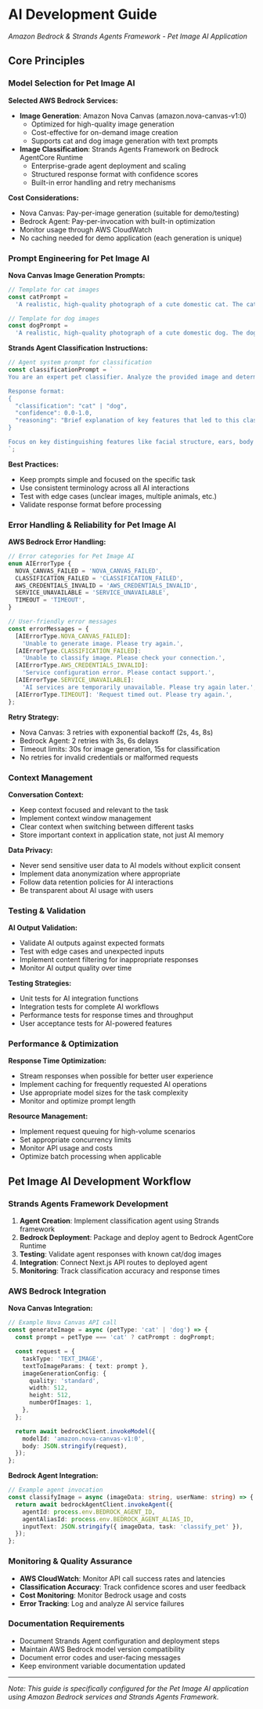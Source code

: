 # AI Development Guide

_Amazon Bedrock & Strands Agents Framework - Pet Image AI Application_

## Core Principles

### Model Selection for Pet Image AI

**Selected AWS Bedrock Services:**

- **Image Generation**: Amazon Nova Canvas (amazon.nova-canvas-v1:0)
  - Optimized for high-quality image generation
  - Cost-effective for on-demand image creation
  - Supports cat and dog image generation with text prompts
- **Image Classification**: Strands Agents Framework on Bedrock AgentCore Runtime
  - Enterprise-grade agent deployment and scaling
  - Structured response format with confidence scores
  - Built-in error handling and retry mechanisms

**Cost Considerations:**

- Nova Canvas: Pay-per-image generation (suitable for demo/testing)
- Bedrock Agent: Pay-per-invocation with built-in optimization
- Monitor usage through AWS CloudWatch
- No caching needed for demo application (each generation is unique)

### Prompt Engineering for Pet Image AI

**Nova Canvas Image Generation Prompts:**

```typescript
// Template for cat images
const catPrompt =
  'A realistic, high-quality photograph of a cute domestic cat. The cat should be clearly visible, well-lit, and the main subject of the image. Professional photography style.';

// Template for dog images
const dogPrompt =
  'A realistic, high-quality photograph of a cute domestic dog. The dog should be clearly visible, well-lit, and the main subject of the image. Professional photography style.';
```

**Strands Agent Classification Instructions:**

```typescript
// Agent system prompt for classification
const classificationPrompt = `
You are an expert pet classifier. Analyze the provided image and determine if it contains a cat or a dog.

Response format:
{
  "classification": "cat" | "dog",
  "confidence": 0.0-1.0,
  "reasoning": "Brief explanation of key features that led to this classification"
}

Focus on key distinguishing features like facial structure, ears, body shape, and posture.
`;
```

**Best Practices:**

- Keep prompts simple and focused on the specific task
- Use consistent terminology across all AI interactions
- Test with edge cases (unclear images, multiple animals, etc.)
- Validate response format before processing

### Error Handling & Reliability for Pet Image AI

**AWS Bedrock Error Handling:**

```typescript
// Error categories for Pet Image AI
enum AIErrorType {
  NOVA_CANVAS_FAILED = 'NOVA_CANVAS_FAILED',
  CLASSIFICATION_FAILED = 'CLASSIFICATION_FAILED',
  AWS_CREDENTIALS_INVALID = 'AWS_CREDENTIALS_INVALID',
  SERVICE_UNAVAILABLE = 'SERVICE_UNAVAILABLE',
  TIMEOUT = 'TIMEOUT',
}

// User-friendly error messages
const errorMessages = {
  [AIErrorType.NOVA_CANVAS_FAILED]:
    'Unable to generate image. Please try again.',
  [AIErrorType.CLASSIFICATION_FAILED]:
    'Unable to classify image. Please check your connection.',
  [AIErrorType.AWS_CREDENTIALS_INVALID]:
    'Service configuration error. Please contact support.',
  [AIErrorType.SERVICE_UNAVAILABLE]:
    'AI services are temporarily unavailable. Please try again later.',
  [AIErrorType.TIMEOUT]: 'Request timed out. Please try again.',
};
```

**Retry Strategy:**

- Nova Canvas: 3 retries with exponential backoff (2s, 4s, 8s)
- Bedrock Agent: 2 retries with 3s, 6s delays
- Timeout limits: 30s for image generation, 15s for classification
- No retries for invalid credentials or malformed requests

### Context Management

**Conversation Context:**

- Keep context focused and relevant to the task
- Implement context window management
- Clear context when switching between different tasks
- Store important context in application state, not just AI memory

**Data Privacy:**

- Never send sensitive user data to AI models without explicit consent
- Implement data anonymization where appropriate
- Follow data retention policies for AI interactions
- Be transparent about AI usage with users

### Testing & Validation

**AI Output Validation:**

- Validate AI outputs against expected formats
- Test with edge cases and unexpected inputs
- Implement content filtering for inappropriate responses
- Monitor AI output quality over time

**Testing Strategies:**

- Unit tests for AI integration functions
- Integration tests for complete AI workflows
- Performance tests for response times and throughput
- User acceptance tests for AI-powered features

### Performance & Optimization

**Response Time Optimization:**

- Stream responses when possible for better user experience
- Implement caching for frequently requested AI operations
- Use appropriate model sizes for the task complexity
- Monitor and optimize prompt length

**Resource Management:**

- Implement request queuing for high-volume scenarios
- Set appropriate concurrency limits
- Monitor API usage and costs
- Optimize batch processing when applicable

## Pet Image AI Development Workflow

### Strands Agents Framework Development

1. **Agent Creation**: Implement classification agent using Strands framework
2. **Bedrock Deployment**: Package and deploy agent to Bedrock AgentCore Runtime
3. **Testing**: Validate agent responses with known cat/dog images
4. **Integration**: Connect Next.js API routes to deployed agent
5. **Monitoring**: Track classification accuracy and response times

### AWS Bedrock Integration

**Nova Canvas Integration:**

```typescript
// Example Nova Canvas API call
const generateImage = async (petType: 'cat' | 'dog') => {
  const prompt = petType === 'cat' ? catPrompt : dogPrompt;

  const request = {
    taskType: 'TEXT_IMAGE',
    textToImageParams: { text: prompt },
    imageGenerationConfig: {
      quality: 'standard',
      width: 512,
      height: 512,
      numberOfImages: 1,
    },
  };

  return await bedrockClient.invokeModel({
    modelId: 'amazon.nova-canvas-v1:0',
    body: JSON.stringify(request),
  });
};
```

**Bedrock Agent Integration:**

```typescript
// Example agent invocation
const classifyImage = async (imageData: string, userName: string) => {
  return await bedrockAgentClient.invokeAgent({
    agentId: process.env.BEDROCK_AGENT_ID,
    agentAliasId: process.env.BEDROCK_AGENT_ALIAS_ID,
    inputText: JSON.stringify({ imageData, task: 'classify_pet' }),
  });
};
```

### Monitoring & Quality Assurance

- **AWS CloudWatch**: Monitor API call success rates and latencies
- **Classification Accuracy**: Track confidence scores and user feedback
- **Cost Monitoring**: Monitor Bedrock usage and costs
- **Error Tracking**: Log and analyze AI service failures

### Documentation Requirements

- Document Strands Agent configuration and deployment steps
- Maintain AWS Bedrock model version compatibility
- Document error codes and user-facing messages
- Keep environment variable documentation updated

---

_Note: This guide is specifically configured for the Pet Image AI application using Amazon Bedrock services and Strands Agents Framework._
